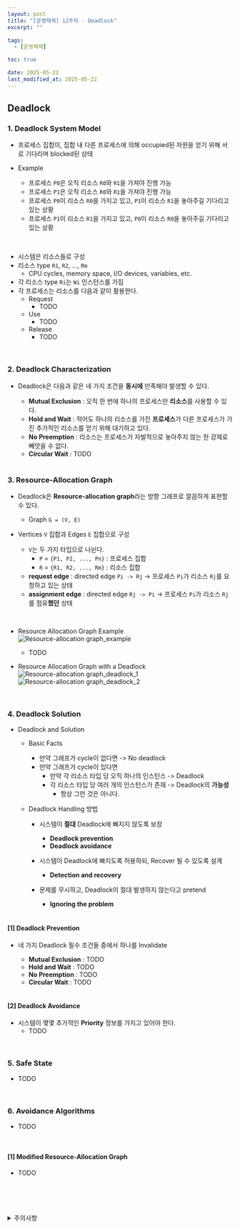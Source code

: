 ```yaml
---
layout: post
title: "[운영체제] 12주차 - Deadlock"
excerpt: ""

tags:
  - [운영체제]

toc: true

date: 2025-05-22
last_modified_at: 2025-05-22
---
```

## Deadlock
### 1. Deadlock System Model
- 프로세스 집합이, 집합 내 다른 프로세스에 의해 occupied된 자원을 얻기 위해 서로 기다리며 blocked된 상태

- Example
  - 프로세스 `P0`은 오직 리소스 `R0`와 `R1`을 가져야 진행 가능
  - 프로세스 `P1`은 오직 리소스 `R0`와 `R1`을 가져야 진행 가능
  - 프로세스 `P0`이 리소스 `R0`을 가지고 있고, `P1`이 리소스 `R1`을 놓아주길 기다리고 있는 상황
  - 프로세스 `P1`이 리소스 `R1`을 가지고 있고, `P0`이 리소스 `R0`을 놓아주길 기다리고 있는 상황  

<br> 

- 시스템은 리소스들로 구성
- 리소스 type `R1`, `R2`, ..., `Rm`  
  - CPU cycles, memory space, I/O devices, variables, etc.
- 각 리소스 type `Ri`는 `Wi` 인스턴스를 가짐
- 각 프로세스는 리소스를 다음과 같이 활용한다.  
  - Request
    - TODO
  - Use
    - TODO
  - Release
    - TODO

<br>

### 2. Deadlock Characterization
- Deadlock은 다음과 같은 네 가지 조건을 **동시에** 만족해야 발생할 수 있다.  
  - **Mutual Exclusion** : 오직 한 번에 하나의 프로세스만 **리소스**를 사용할 수 있다.
  - **Hold and Wait** : 적어도 하나의 리소스를 가진 **프로세스**가 다른 프로세스가 가진 추가적인 리소스를 얻기 위해 대기하고 있다.
  - **No Preemption** : 리소스는 프로세스가 자발적으로 놓아주지 않는 한 강제로 빼앗을 수 없다.
  - **Circular Wait** : TODO  

  <br>

### 3. Resource-Allocation Graph
- Deadlock은 **Resource-allocation graph**라는 방향 그래프로 깔끔하게 표현할 수 있다.  
  - Graph `G = (V, E)`  

- Vertices `V` 집합과 Edges `E` 집합으로 구성
  - `V`는 두 가지 타입으로 나뉜다.  
    - `P` = `{P1, P2, ..., Pn}` : 프로세스 집합
    - `R` = `{R1, R2, ..., Rm}` : 리소스 집합
  - **request edge** : directed edge `Pi -> Rj` -> 프로세스 `Pi`가 리소스 `Rj`를 요청하고 있는 상태
  - **assignment edge** : directed edge `Rj -> Pi` -> 프로세스 `Pi`가 리소스 `Rj`를 점유**했던** 상태

<br>

- Resource Allocation Graph Example  
![Resource-allocation graph_example](TODO)  
  - TODO  

- Resource Allocation Graph with a Deadlock
![Resource-allocation graph_deadlock_1](TODO)  
![Resource-allocation graph_deadlock_2](TODO)  

<br>

### 4. Deadlock Solution
- Deadlock and Solution
  - Basic Facts
    - 만약 그래프가 cycle이 없다면 -> No deadlock
    - 만약 그래프가 cycle이 있다면
      - 만약 각 리소스 타입 당 오직 하나의 인스턴스 -> Deadlock
      - 각 리소스 타입 당 여러 개의 인스턴스가 존재 -> Deadlock의 **가능성**
        - 항상 그런 것은 아니다.  

  - Deadlock Handling 방법
    - 시스템이 **절대** Deadlock에 빠지지 않도록 보장
      - **Deadlock prevention**
      - **Deadlock avoidance**
    - 시스템이 Deadlock에 빠지도록 허용하되, Recover 될 수 있도록 설계
      - **Detection and recovery**
    - 문제를 무시하고, Deadlock이 절대 발생하지 않는다고 pretend
      - **Ignoring the problem**

      <br>

#### [1] Deadlock Prevention
- 네 가지 Deadlock 필수 조건들 중에서 하나를 Invalidate
  - **Mutual Exclusion** : TODO
  - **Hold and Wait** : TODO
  - **No Preemption** : TODO
  - **Circular Wait** : TODO  

  <br>

#### [2] Deadlock Avoidance
- 시스템이 몇몇 추가적인 **Priority** 정보를 가지고 있어야 한다.
  - TODO  

<br>

### 5. Safe State  
- TODO  

<br>

### 6. Avoidance Algorithms
- TODO

<br>

#### [1] Modified Resource-Allocation Graph
- TODO  

<br>
<br>
<br>
<br>
<details>
<summary>주의사항</summary>
<div markdown="1">  

이 포스팅은 강원대학교 송원준 교수님의 운영체제 수업을 들으며 내용을 정리 한 것입니다.  
수업 내용에 대한 저작권은 교수님께 있으니,  
다른 곳으로의 무분별한 내용 복사를 자제해 주세요.  

</div>
</details>